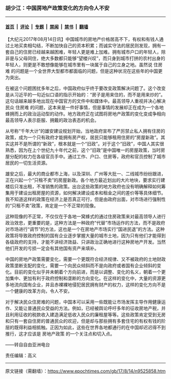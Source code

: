 ### 胡少江：中国房地产政策变化的方向令人不安

---

#### [首页](../../../..?n9525858) &nbsp;|&nbsp; [评论](../../../../../epoch-comment?n9525858) &nbsp;|&nbsp; [专题](../../../../../epoch-special?n9525858) &nbsp;|&nbsp; [禁闻](../../../../../epoch-news?n9525858) &nbsp;|&nbsp; [禁书](../../../../../books?n9525858) &nbsp;|&nbsp; [翻墙](https://github.com/gfw-breaker/nogfw/blob/master/README.md?n9525858)


<div class="post_content" id="artbody" itemprop="articleBody">
 <!-- article content begin -->
 <p>
  【大纪元2017年08月14日讯】中国城市的房地产价格居高不下，有权和有钱人通过土地买卖相勾结，不断加快自己的资本积累；而诚实守法的居民则发现，拥有一套自己的住房已经越来越困难，年轻人更是难上加难。拥有城市户口的年轻人，除非是与父母同住，绝大多数都只能够“望楼兴叹”，而只身到城市打拼的农村出身的年轻人，则更是不敢想像能够在城市里有一块属于自己的立身之地。虽然说
  <ok href="https://www.epochtimes.com/gb/tag/%E4%BD%8F%E6%88%BF%E9%9A%BE.html">
   住房难
  </ok>
  的问题是一个全世界大型都市都面临的问题，但是这种状况在这些年的中国更为突出。
 </p>
 <p>
  在被这个问题困扰多年之后，中国政府似乎终于要改变政策解决问题了。这个改变是从习近平的一句近似口语的指示开始的：“房子是用来住的，而不是用来炒的”。这句话越来越多地出现在中国官方的文件中和媒体中。最高领导人重视并决心解决民众
  <ok href="https://www.epochtimes.com/gb/tag/%E4%BD%8F%E6%88%BF%E9%9A%BE.html">
   住房难
  </ok>
  的问题，这本来是一件好事情，但是事情的发展却正在成为一个各地蜂拥而上的政治运动型的动作。地方政府正在试图将房地产政策的变化变成争相向最高领导人表示臣服、拥戴的政治表态的机会。
 </p>
 <p>
  从号称“千年大计”的雄安建设规划开始，当地政府宣布了严厉禁止私人拥有住房的政策，成为一个只有政府才能拥有房产权，居民只能够租用住房的“房屋新政”。其实这并不是所谓的“新政”，根本就是一个“旧政”。对于这个“旧政”，中国人其实很熟悉，因为在上个世纪九十年代之前，这个“旧政”是中国唯一的房屋政策，当时房屋分配的权力在各级官员手中。通过工作、户口、住房等，政府和官员控制了城市居民的一切生活资源。
 </p>
 <p>
  雄安之后，最大的商业都市上海，以及深圳、广州等大批一、二线城市纷纷跟进，正在兴起一个“只租不卖”的房屋新政。各个地方最近划出的大片地块，要求实行建楼后只准出租，不准销售的政策。出台这些政策的地方政府也没有明确解释如何筹集用于建设出租房屋的资源，如何解决建设成本和租金之间的差价等等具体细节。 我不知道这样的政策在经济上是否真正可行，但是由政府出面，对市场进行强制性的“只租不卖”政策，肯定是一个不正常的现像。
 </p>
 <p>
  这种现像的不正常，不仅仅在于各地一窝蜂式的通过住房政策来对最高领导人进行政治效忠，更重要的是，这种方法是一种政府“代替”市场运作的方法，而不是政府对市场进行“调节”的方法，这也是一个在房地产市场实行“国进民退”的方法。这种政策将导致政府控制的国有企业逐步掌握大量的城市土地，因为只有他们才能得到各级政府的支持，才能不讲经济效益、只讲政治正确地进行这种房地产开发。当然他们开发的亏损一定会有其他国有资产来填补。
 </p>
 <p>
  中国的房地产政策需要变化，需要一个更既符合经济规律、又不被政府的土地财政政策垄断支配的变化，需要一个向民众倾斜而不是向政府或者国有企业倾斜的变化。目前的变化似乎并未朝着个方向前进，而是以调整、变化的名义，朝着一个更加集中、更加有利于政府控制和垄断的方向变化。在这样的变化中，大量的资源更多地流向国有企业，并且赤裸裸地侵犯居民拥有财产的权力，这样的变化方向不是一个健康的改革方向，令人不安。
 </p>
 <p>
  对于解决民众住房难的问题，中国本可以采用一些既能让市场发挥主导作用健康运作、又能让普通民众受益的方法。例如，已经被舆论呼吁多年的征收房地产税，并且利用征收的税款收入建造满足低收入民众的廉租屋等等。这些政策肯定受到无房和只有一套自住房的普通民众的欢迎，但是却与那些拥有多套住宅的有权有钱的阶层的既得利益相抵触。正因为如此，这些在世界各地都通行的在中国却迟迟得不到推行，这才应该是
  <ok href="https://www.epochtimes.com/gb/tag/%E6%88%BF%E5%9C%B0%E4%BA%A7%E6%94%BF%E7%AD%96.html">
   房地产政策
  </ok>
  的一个关注点和切入点。
 </p>
 <p>
  ——转自自由亚洲电台
 </p>
 <p>
  责任编辑：高义
 </p>
 <!-- article content end -->
 <div id="below_article_ad">
 </div>
</div>


---

原文链接（需翻墙）：https://www.epochtimes.com/gb/17/8/14/n9525858.htm